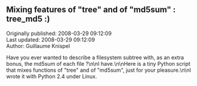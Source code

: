 ## Mixing features of "tree" and of "md5sum" : tree_md5 :)  
Originally published: 2008-03-29 09:12:09  
Last updated: 2008-03-29 09:12:09  
Author: Guillaume Knispel  
  
Have you ever wanted to describe a filesystem subtree with, as an extra bonus, the md5sum of each file ?\n\nI have.\n\nHere is a tiny Python script that mixes functions of "tree" and of "md5sum", just for your pleasure.\n\nI wrote it with Python 2.4 under Linux.